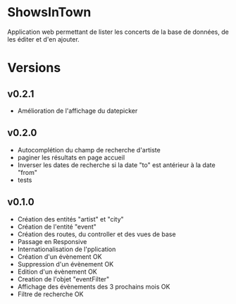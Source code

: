# ShowsInTown

Application web permettant de lister les concerts de la base de données, de les éditer et d'en ajouter.

# Versions

## v0.2.1

  * Amélioration de l'affichage du datepicker

## v0.2.0

  * Autocomplétion du champ de recherche d'artiste
  * paginer les résultats en page accueil
  * Inverser les dates de recherche si la date "to" est antérieur à la date "from"
  * tests
  
## v0.1.0 

  * Création des entités "artist" et "city"
  * Création de l'entité "event"
  * Création des routes, du controller et des vues de base
  * Passage en Responsive
  * Internationalisation de l'pplication
  * Création d'un évènement OK
  * Suppression d'un évènement OK
  * Edition d'un évènement OK
  * Creation de l'objet "eventFilter"
  * Affichage des évènements des 3 prochains mois OK
  * Filtre de recherche OK